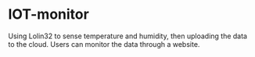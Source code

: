 # IOT-monitor
Using Lolin32 to sense temperature and humidity, then uploading the data to the cloud. Users can monitor the data through a website.
